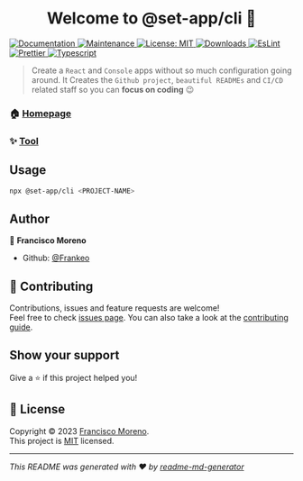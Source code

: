 <h1 align="center">Welcome to @set-app/cli 👋</h1>
<p>
  <a href="https://github.com/Frankeo/set-app#readme" target="_blank">
    <img alt="Documentation" src="https://img.shields.io/badge/documentation-yes-brightgreen.svg" />
  </a>
  <a href="https://github.com/Frankeo/set-app/graphs/commit-activity" target="_blank">
    <img alt="Maintenance" src="https://img.shields.io/badge/Maintained%3F-yes-green.svg" />
  </a>
  <a href="https://github.com/Frankeo/set-app/blob/main/LICENSE" target="_blank">
    <img alt="License: MIT" src="https://img.shields.io/github/license/frankeo/set-app" />
  </a>
    <a href="https://www.npmjs.com/package/@set-app/cli" target="_blank">
    <img alt="Downloads" src="https://img.shields.io/npm/dm/@set-app/cli.svg" />
  </a>
  <a href="https://www.npmjs.com/package/@set-app/cli" target="_blank">
    <img alt="EsLint" src="https://img.shields.io/badge/eslint-3A33D1?logo=eslint" />
  </a>
  <a href="https://www.npmjs.com/package/@set-app/cli" target="_blank">
    <img alt="Prettier" src="https://img.shields.io/badge/prettier-1A2C34?logo=prettier" />
  </a>
  <a href="https://www.npmjs.com/package/@set-app/cli" target="_blank">
    <img alt="Typescript" src="https://img.shields.io/badge/TypeScript-007ACC?logo=typescript&logoColor=white" />
  </a>
</p>

> Create a `React` and `Console` apps without so much configuration going around. It Creates the `Github project`, `beautiful READMEs` and `CI/CD` related staff so you can **focus on coding** 😉

### 🏠 [Homepage](https://frankeo.github.io/set-app/)

### ✨ [Tool](https://www.npmjs.com/package/@set-app/cli)

## Usage

```sh
npx @set-app/cli <PROJECT-NAME>
```

## Author

👤 **Francisco Moreno**

- Github: [@Frankeo](https://github.com/Frankeo)

## 🤝 Contributing

Contributions, issues and feature requests are welcome!<br />Feel free to check [issues page](https://github.com/Frankeo/set-app/issues). You can also take a look at the [contributing guide](https://github.com/Frankeo/set-app/blob/master/CONTRIBUTING.md).

## Show your support

Give a ⭐️ if this project helped you!

## 📝 License

Copyright © 2023 [Francisco Moreno](https://github.com/Frankeo).<br />
This project is [MIT](https://github.com/Frankeo/set-app/blob/master/LICENSE) licensed.

---

_This README was generated with ❤️ by [readme-md-generator](https://github.com/kefranabg/readme-md-generator)_
